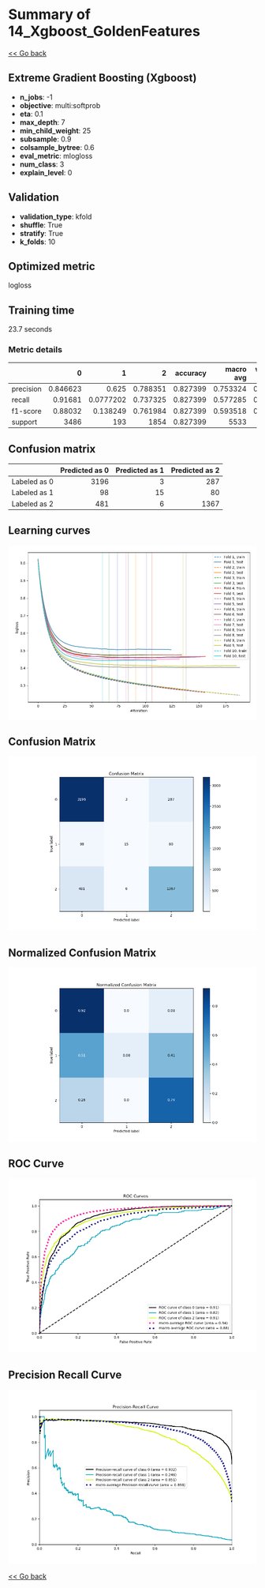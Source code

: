 # Summary of 14_Xgboost_GoldenFeatures

[<< Go back](../README.md)


## Extreme Gradient Boosting (Xgboost)
- **n_jobs**: -1
- **objective**: multi:softprob
- **eta**: 0.1
- **max_depth**: 7
- **min_child_weight**: 25
- **subsample**: 0.9
- **colsample_bytree**: 0.6
- **eval_metric**: mlogloss
- **num_class**: 3
- **explain_level**: 0

## Validation
 - **validation_type**: kfold
 - **shuffle**: True
 - **stratify**: True
 - **k_folds**: 10

## Optimized metric
logloss

## Training time

23.7 seconds

### Metric details
|           |           0 |           1 |           2 |   accuracy |   macro avg |   weighted avg |   logloss |
|:----------|------------:|------------:|------------:|-----------:|------------:|---------------:|----------:|
| precision |    0.846623 |   0.625     |    0.788351 |   0.827399 |    0.753324 |       0.819366 |  0.453055 |
| recall    |    0.91681  |   0.0777202 |    0.737325 |   0.827399 |    0.577285 |       0.827399 |  0.453055 |
| f1-score  |    0.88032  |   0.138249  |    0.761984 |   0.827399 |    0.593518 |       0.814783 |  0.453055 |
| support   | 3486        | 193         | 1854        |   0.827399 | 5533        |    5533        |  0.453055 |


## Confusion matrix
|              |   Predicted as 0 |   Predicted as 1 |   Predicted as 2 |
|:-------------|-----------------:|-----------------:|-----------------:|
| Labeled as 0 |             3196 |                3 |              287 |
| Labeled as 1 |               98 |               15 |               80 |
| Labeled as 2 |              481 |                6 |             1367 |

## Learning curves
![Learning curves](learning_curves.png)
## Confusion Matrix

![Confusion Matrix](confusion_matrix.png)


## Normalized Confusion Matrix

![Normalized Confusion Matrix](confusion_matrix_normalized.png)


## ROC Curve

![ROC Curve](roc_curve.png)


## Precision Recall Curve

![Precision Recall Curve](precision_recall_curve.png)



[<< Go back](../README.md)
